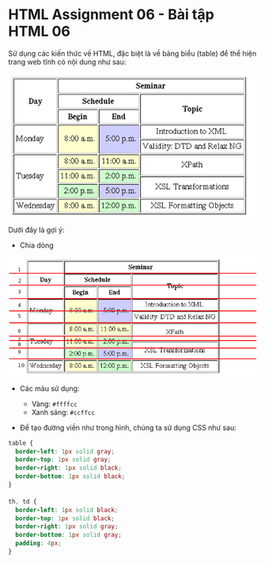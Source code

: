 # HTML Assignment 06 - Bài tập HTML 06

Sử dụng các kiến thức về HTML, đặc biệt là về bảng biểu (table) để thể hiện trang web tĩnh có nội dung như sau:

![](./images/result-06.png)

Dưới đây là gợi ý: 

- Chia dòng

![](./images/result-06-hint.png)

- Các màu sử dụng: 

    + Vàng: `#ffffcc`
    + Xanh sáng: `#ccffcc`

- Để tạo đường viền như trong hình, chúng ta sử dụng CSS như sau:

```CSS
table {
  border-left: 1px solid gray;
  border-top: 1px solid gray;
  border-right: 1px solid black;
  border-bottom: 1px solid black;
}

th, td {
  border-left: 1px solid black;
  border-top: 1px solid black;
  border-right: 1px solid gray;
  border-bottom: 1px solid gray;
  padding: 4px;
}
```